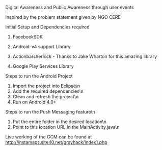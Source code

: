 Digital Awareness and Public Awareness through user events

Inspired by the problem statement given by NGO CERE

Initial Setup and Dependencies required

1. FacebookSDK

2. Android-v4 support Library

3. Actionbarsherlock - Thanks to Jake Wharton for this amazing library
 
4. Google Play Services Library

Steps to run the Android Project

1. Import the project into Eclipse\n
2. Add the required dependencies\n
3. Clean and refresh the project\n
4. Run on Android 4.0+

Steps to run the Push Messaging feature\n
1. Put the entire folder in the desired location\n
2. Point to this location URL in the MainActivity.java\n

Live working of the GCM can be found at http://instamaps.site40.net/grayhack/index1.php

